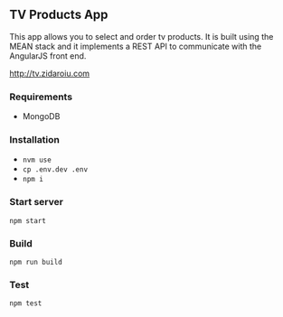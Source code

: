 ## TV Products App

This app allows you to select and order tv products. It is built using the MEAN stack and it implements a REST API to communicate with the AngularJS front end.

http://tv.zidaroiu.com

### Requirements

* MongoDB

### Installation

* ``` nvm use ```
* ```cp .env.dev .env```
* ``` npm i ```

### Start server

``` npm start ```

### Build

``` npm run build ```

### Test

``` npm test ```
